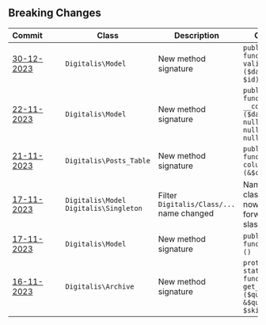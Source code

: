 ## Breaking Changes

|Commit&nbsp;&nbsp;&nbsp;&nbsp;&nbsp;&nbsp;&nbsp;|Class|Description|Change|
|---|---|---|---|
|[30-12-2023](/../../commit/9dd6907eb03b4956c85a5ac760295631105c8b8e)|`Digitalis\Model`|New method signature|`public static function validate ($data, $uid, $id)`|
|[22-11-2023](/../../commit/7af0edb85a60bbffbc1cabf9e21b2093726b375e)|`Digitalis\Model`|New method signature|`public function __construct ($data = null, $uid = null, $id = null)`|
|[21-11-2023](/../../commit/2ebb045cd6ec54434e763b39a89a9e43e12586f2)|`Digitalis\Posts_Table`|New method signature|`public function columns (&$columns)`|
|[17-11-2023](/../../commit/7d148430bf9f9306aa9471e6b65a8767ac452e7f)|`Digitalis\Model` `Digitalis\Singleton`|Filter `Digitalis/Class/...` name changed|Namespaced class names now use forward slashes|
|[17-11-2023](/../../commit/7d148430bf9f9306aa9471e6b65a8767ac452e7f)|`Digitalis\Model`|New method signature|`public function init ()`|
|[16-11-2023](/../../commit/9bd3ad7616431c7c34aa2dc799b2fb421eb22789)|`Digitalis\Archive`|New method signature|`protected static function get_items ($query_vars, &$query, $skip_main)`|
